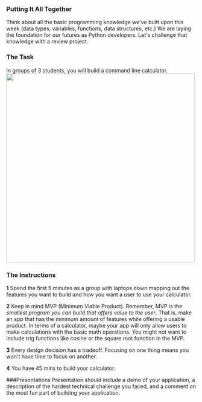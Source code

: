 

### Putting It All Together
 Think about all the basic programming knowledge we've built upon this week (data types, variables, functions, data structures, etc.) We are laying the foundation for our futures as Python developers. Let's challenge that knowledge with a review project.

### The Task
In groups of 3 students, you will build a command line calculator.
<img src="https://after-school-assets.s3.amazonaws.com/calculator.gif" width="500px">

### The Instructions
**1** Spend the first 5 minutes as a group with laptops down mapping out the features you want to build and how you want a user to use your calculator.

**2** Keep in mind MVP (Minimum Viable Product). Remember, MVP is the _smallest program you can build that offers value to the user_. That is, make an app that has the minimum amount of features while offering a usable product. In terms of a calculator, maybe your app will only allow users to make calculations with the basic math operations. You might not want to include trig functions like cosine or the square root function in the MVP.

**3** Every design decision has a tradeoff. Focusing on one thing means you won't have time to focus on another.

**4** You have 45 mins to build your calculator.

###Presentations
Presentation should include a demo of your application, a description of the hardest technical challenge you faced, and a comment on the most fun part of building your application.
